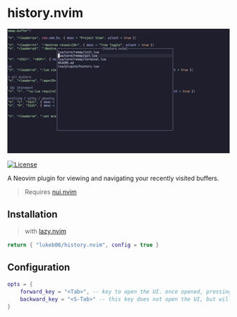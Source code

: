 # history.nvim

![screenshot](https://github.com/lukeb06/history.nvim/blob/master/.github/screenshot.png)

[![License](https://img.shields.io/github/license/lukeb06/history.nvim)](https://github.com/lukeb06/history.nvim/blob/master/LICENSE)

A Neovim plugin for viewing and navigating your recently visited buffers.

> Requires [nui.nvim](https://github.com/MunifTanjim/nui.nvim)

## Installation

> with [lazy.nvim](https://lazy.folke.io/)

```lua
return { "lukeb06/history.nvim", config = true }
```

## Configuration

```lua
opts = {
    forward_key = "<Tab>", -- key to open the UI. once opened, pressing this key will cycle forward through the buffer history.
    backward_key = "<S-Tab>" -- this key does not open the UI, but will cycle backwards through the buffer history UI when open.
}
```
